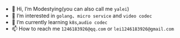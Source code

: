 - 👋 Hi, I’m Modestying(you can also call me `yalei`)
- 👀 I’m interested in `golang`、`micro service` and `video codec`
- 🌱 I’m currently learning `k8s`,`audio codec`
- 📫 How to reach me `1246183926@qq.com` or  `lei1246183926@gmail.com` 

<!---
Modestying/Modestying is a ✨ special ✨ repository because its `README.md` (this file) appears on your GitHub profile.
You can click the Preview link to take a look at your changes.
--->
